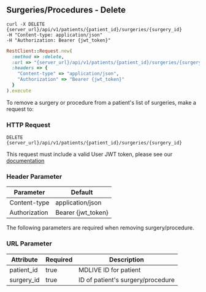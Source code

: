 ## Surgeries/Procedures - Delete
```shell
curl -X DELETE {server_url}/api/v1/patients/{patient_id}/surgeries/{surgery_id}
-H "Content-type: application/json"
-H "Authorization: Bearer {jwt_token}"
```
```ruby
RestClient::Request.new(
  :method => :delete,
  :url => "{server_url}/api/v1/patients/{patient_id}/surgeries/{surgery_id}",
  :headers => {
    "Content-type" => "application/json",
    "Authorization" => "Bearer {jwt_token}"
  }
).execute
```

To remove a surgery or procedure from a patient's list of surgeries, make a request to:

### HTTP Request

`DELETE {server_url}/api/v1/patients/{patient_id}/surgeries/{surgery_id}`

This request must include a valid User JWT token, please see our [documentation](#user-tokens)

### Header Parameter

Parameter | Default
--------- | -------
Content-type | application/json
Authorization| Bearer {jwt_token}

The following parameters are required when removing surgery/procedure.

### URL Parameter
Attribute  | Required | Description
-----------|----------|------------
patient_id | true     | MDLIVE ID for patient
surgery_id | true     | ID of patient's surgery/procedure


